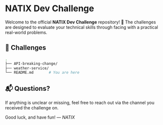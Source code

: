 

# NATIX Dev Challenge

Welcome to the official **NATIX Dev Challenge** repository! 🚀
The challenges are designed to evaluate your technical skills through facing with a practical real-world problems.

## 🧠 Challenges

```bash
.
├── API-breaking-change/     
├── weather-service/        
└── README.md       # You are here
```

## 📬 Questions?

If anything is unclear or missing, feel free to reach out via the channel you received the challenge on.


Good luck, and have fun!
— *NATIX*


